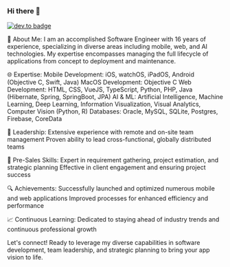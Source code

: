 ### Hi there 👋

<!--
**MFarooqRajput/MFarooqRajput** is a ✨ _special_ ✨ repository because its `README.md` (this file) appears on your GitHub profile.

Here are some ideas to get you started:

- 🔭 I’m currently working on ...
- 🌱 I’m currently learning ...
- 👯 I’m looking to collaborate on ...
- 🤔 I’m looking for help with ...
- 💬 Ask me about ...
- 📫 How to reach me: ...
- 😄 Pronouns: ...
- ⚡ Fun fact: ...
-->


[![dev.to badge](https://img.shields.io/badge/LinkedIn-mfarooqrajput-blue?style=flat&logo=linkedin)](https://www.linkedin.com/in/mfarooqrajput/)

🚀 About Me:
I am an accomplished Software Engineer with 16 years of experience, specializing in diverse areas including mobile, web, and AI technologies. My expertise encompasses managing the full lifecycle of applications from concept to deployment and maintenance.

🌐 Expertise:
Mobile Development: iOS, watchOS, iPadOS, Android (Objective C, Swift, Java)
MacOS Development: Objective C
Web Development: HTML, CSS, VueJS, TypeScript, Python, PHP, Java (Hibernate, Spring, SpringBoot, JPA)
AI & ML: Artificial Intelligence, Machine Learning, Deep Learning, Information Visualization, Visual Analytics, Computer Vision (Python, R)
Databases: Oracle, MySQL, SQLite, Postgres, Firebase, CoreData

🤝 Leadership:
Extensive experience with remote and on-site team management
Proven ability to lead cross-functional, globally distributed teams

💼 Pre-Sales Skills:
Expert in requirement gathering, project estimation, and strategic planning
Effective in client engagement and ensuring project success

🔍 Achievements:
Successfully launched and optimized numerous mobile and web applications
Improved processes for enhanced efficiency and performance

📈 Continuous Learning:
Dedicated to staying ahead of industry trends and continuous professional growth

Let's connect! Ready to leverage my diverse capabilities in software development, team leadership, and strategic planning to bring your app vision to life.
